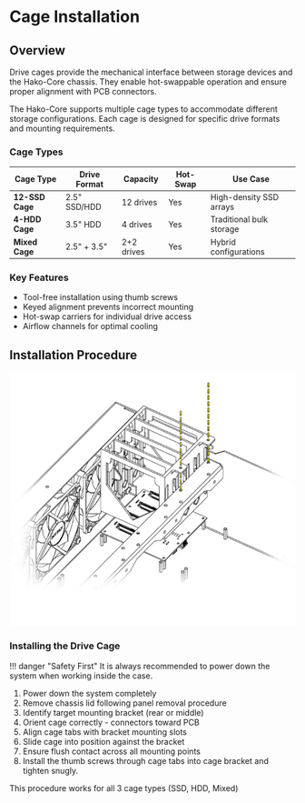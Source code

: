 # Cage Installation

## Overview
Drive cages provide the mechanical interface between storage devices and the Hako-Core chassis. They enable hot-swappable operation and ensure proper alignment with PCB connectors.

The Hako-Core supports multiple cage types to accommodate different storage configurations. Each cage is designed for specific drive formats and mounting requirements.

### Cage Types

| Cage Type | Drive Format | Capacity | Hot-Swap | Use Case |
|-----------|--------------|----------|----------|----------|
| **12-SSD Cage** | 2.5" SSD/HDD | 12 drives | Yes | High-density SSD arrays |
| **4-HDD Cage** | 3.5" HDD | 4 drives | Yes | Traditional bulk storage |
| **Mixed Cage** | 2.5" + 3.5" | 2+2 drives | Yes | Hybrid configurations |

### Key Features

- Tool-free installation using thumb screws
- Keyed alignment prevents incorrect mounting
- Hot-swap carriers for individual drive access
- Airflow channels for optimal cooling

## Installation Procedure

![Cage Installation Overview](../imgs/CageInstall.png)

### Installing the Drive Cage

!!! danger "Safety First"
    It is always recommended to power down the system when working inside the case.

1. Power down the system completely
2. Remove chassis lid following panel removal procedure
3. Identify target mounting bracket (rear or middle)
4. Orient cage correctly - connectors toward PCB
5. Align cage tabs with bracket mounting slots
6. Slide cage into position against the bracket
7. Ensure flush contact across all mounting points
8. Install the thumb screws through cage tabs into cage bracket and tighten snugly.

This procedure works for all 3 cage types (SSD, HDD, Mixed)